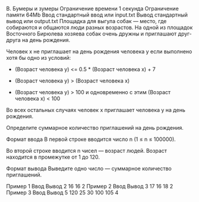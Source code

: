 B. Бумеры и зумеры
Ограничение времени 1 секунда
Ограничение памяти 64Mb
Ввод стандартный ввод или input.txt
Вывод стандартный вывод или output.txt
Площадка для выгула собак — место, где собираются и общаются люди разных возрастов. На одной из площадок Восточного Бирюлева хозяева собак очень дружны и приглашают друг-друга на день рождения.

Человек x не приглашает на день рождения человека y если выполнено хотя бы одно из условий:

- (Возраст человека y) <= 0.5 \* (Возраст человека x) + 7

- (Возраст человека y) > (Возраст человека x)

- (Возраст человека y) > 100 и одновременно с этим (Возраст человека x) < 100

Во всех остальных случаях человек x приглашает человека y на день рождения.

Определите суммарное количество приглашений на день рождения.

Формат ввода
В первой строке вводится число n (1 ≤ n ≤ 100000).

Во второй строке вводится n чисел — возраст людей. Возраст находится в промежутке от 1 до 120.

Формат вывода
Выведите одно число — суммарное количество приглашений.

Пример 1
Ввод Вывод
2
16 16
2
Пример 2
Ввод Вывод
3
17 16 18
2
Пример 3
Ввод Вывод
5
120 25 30 100 105
4
